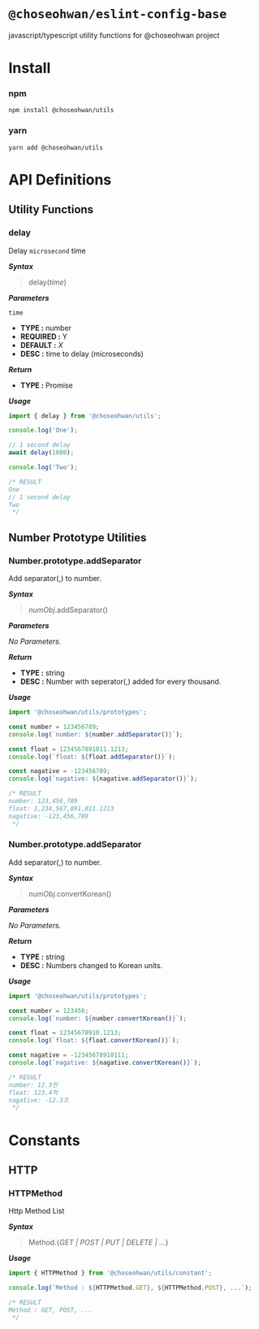 # `@choseohwan/eslint-config-base`

javascript/typescript utility functions for @choseohwan project

# Install

### npm
```shell
npm install @choseohwan/utils
```

### yarn
```shell
yarn add @choseohwan/utils
```

# API Definitions

## Utility Functions

### delay

Delay `microsecond` time

***Syntax***
> delay(*time*)


***Parameters***

`time`
 - **TYPE :** number
 - **REQUIRED :** Y
 - **DEFAULT :** *X*
 - **DESC :** time to delay (microseconds)

***Return***

- **TYPE :** Promise

***Usage***

```typescript
import { delay } from '@choseohwan/utils';

console.log('One');

// 1 second delay
await delay(1000);

console.log('Two');

/* RESULT
One
// 1 second delay
Two
 */
```

## Number Prototype Utilities

### Number.prototype.addSeparator

Add separator(,) to number.

***Syntax***
> *numObj*.addSeparator()


***Parameters***

*No Parameters.*

***Return***

- **TYPE :** string
- **DESC :** Number with seperator(,) added for every thousand.

***Usage***

```typescript
import '@choseohwan/utils/prototypes';

const number = 123456789;
console.log(`number: ${number.addSeparator()}`);

const float = 1234567891011.1213;
console.log(`float: ${float.addSeparator()}`);

const nagative = -123456789;
console.log(`nagative: ${nagative.addSeparator()}`);

/* RESULT
number: 123,456,789
float: 1,234,567,891,011.1213
nagative: -123,456,789
 */
```

### Number.prototype.addSeparator

Add separator(,) to number.

***Syntax***
> *numObj*.convertKorean()

***Parameters***

*No Parameters.*

***Return***

- **TYPE :** string
- **DESC :** Numbers changed to Korean units.

***Usage***

```typescript
import '@choseohwan/utils/prototypes';

const number = 123456;
console.log(`number: ${number.convertKorean()}`);

const float = 12345678910.1213;
console.log(`float: ${float.convertKorean()}`);

const nagative = -12345678910111;
console.log(`nagative: ${nagative.convertKorean()}`);

/* RESULT
number: 12.3만
float: 123.4억
nagative: -12.3조
 */
```

# Constants

## HTTP

### HTTPMethod

Http Method List

***Syntax***
> Method.{*GET | POST | PUT | DELETE | ...*}

***Usage***

```typescript
import { HTTPMethod } from '@choseohwan/utils/constant';

console.log(`Method : ${HTTPMethod.GET}, ${HTTPMethod.POST}, ...`);

/* RESULT
Method : GET, POST, ...
 */
```